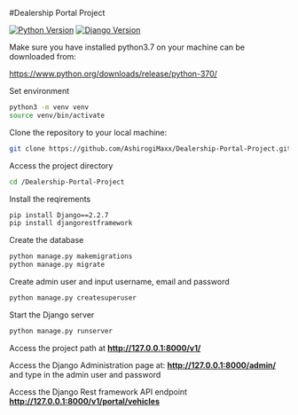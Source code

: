 #Dealership Portal Project


[![Python Version](https://img.shields.io/badge/python-3.7-brightgreen.svg)](https://python.org)
[![Django Version](https://img.shields.io/badge/django-2.2.7-brightgreen.svg)](https://djangoproject.com)

Make sure you have installed python3.7 on your machine can be downloaded from:

https://www.python.org/downloads/release/python-370/

Set environment 

```bash
python3 -m venv venv
source venv/bin/activate
```

Clone the repository to your local machine:
```bash
git clone https://github.com/AshirogiMaxx/Dealership-Portal-Project.git
```

Access the project directory 

```bash
cd /Dealership-Portal-Project
```

Install the reqirements 
```bash
pip install Django==2.2.7
pip install djangorestframework
```

Create the database
```bash
python manage.py makemigrations
python manage.py migrate
```

Create admin user and input username, email and password
```bash
python manage.py createsuperuser
```

Start the Django server
```bash
python manage.py runserver
```

Access the project path at **http://127.0.0.1:8000/v1/**

Access the Django Administration page at: **http://127.0.0.1:8000/admin/** and type in the admin user and password

Access the Django Rest framework API endpoint **http://127.0.0.1:8000/v1/portal/vehicles**


